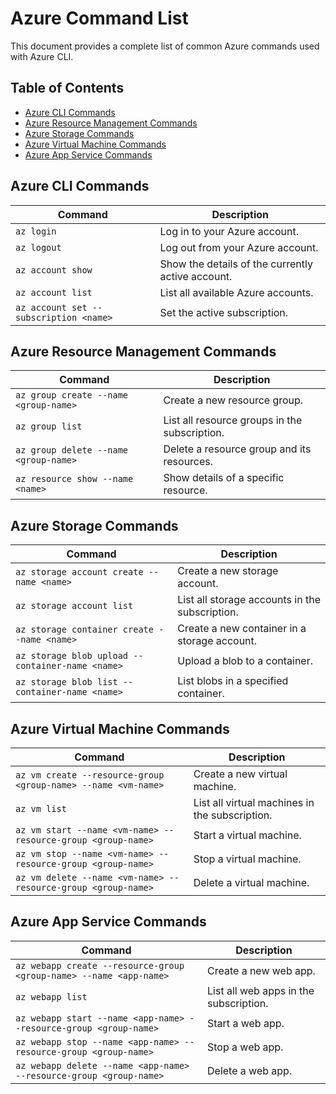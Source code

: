 
# Azure Command List

This document provides a complete list of common Azure commands used with Azure CLI.

## Table of Contents

- [Azure CLI Commands](#azure-cli-commands)
- [Azure Resource Management Commands](#azure-resource-management-commands)
- [Azure Storage Commands](#azure-storage-commands)
- [Azure Virtual Machine Commands](#azure-virtual-machine-commands)
- [Azure App Service Commands](#azure-app-service-commands)

## Azure CLI Commands

| Command                                   | Description                                              |
|-------------------------------------------|----------------------------------------------------------|
| `az login`                                | Log in to your Azure account.                            |
| `az logout`                               | Log out from your Azure account.                         |
| `az account show`                         | Show the details of the currently active account.       |
| `az account list`                         | List all available Azure accounts.                      |
| `az account set --subscription <name>`   | Set the active subscription.                             |

## Azure Resource Management Commands

| Command                                   | Description                                              |
|-------------------------------------------|----------------------------------------------------------|
| `az group create --name <group-name>`   | Create a new resource group.                            |
| `az group list`                           | List all resource groups in the subscription.          |
| `az group delete --name <group-name>`    | Delete a resource group and its resources.             |
| `az resource show --name <name>`         | Show details of a specific resource.                   |

## Azure Storage Commands

| Command                                   | Description                                              |
|-------------------------------------------|----------------------------------------------------------|
| `az storage account create --name <name>` | Create a new storage account.                          |
| `az storage account list`                | List all storage accounts in the subscription.         |
| `az storage container create --name <name>` | Create a new container in a storage account.         |
| `az storage blob upload --container-name <name>` | Upload a blob to a container.                      |
| `az storage blob list --container-name <name>` | List blobs in a specified container.               |

## Azure Virtual Machine Commands

| Command                                   | Description                                              |
|-------------------------------------------|----------------------------------------------------------|
| `az vm create --resource-group <group-name> --name <vm-name>` | Create a new virtual machine.                    |
| `az vm list`                              | List all virtual machines in the subscription.        |
| `az vm start --name <vm-name> --resource-group <group-name>` | Start a virtual machine.                         |
| `az vm stop --name <vm-name> --resource-group <group-name>`  | Stop a virtual machine.                          |
| `az vm delete --name <vm-name> --resource-group <group-name>` | Delete a virtual machine.                        |

## Azure App Service Commands

| Command                                   | Description                                              |
|-------------------------------------------|----------------------------------------------------------|
| `az webapp create --resource-group <group-name> --name <app-name>` | Create a new web app.                        |
| `az webapp list`                         | List all web apps in the subscription.                 |
| `az webapp start --name <app-name> --resource-group <group-name>` | Start a web app.                            |
| `az webapp stop --name <app-name> --resource-group <group-name>`  | Stop a web app.                             |
| `az webapp delete --name <app-name> --resource-group <group-name>` | Delete a web app.                           |

